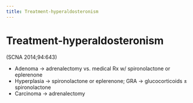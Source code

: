 ```yaml
---
title: Treatment-hyperaldosteronism
---
```

# Treatment-hyperaldosteronism

(SCNA 2014;94:643)
* Adenoma → adrenalectomy vs. medical Rx w/ spironolactone or eplerenone
* Hyperplasia → spironolactone or eplerenone; GRA → glucocorticoids ± spironolactone
* Carcinoma → adrenalectomy
